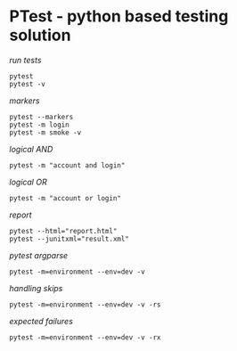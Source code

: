 # PTest - python based testing solution

*run tests*

```
pytest
pytest -v
```

*markers*

```
pytest --markers
pytest -m login
pytest -m smoke -v
```

*logical AND*

```
pytest -m "account and login"
```

*logical OR*

```
pytest -m "account or login"
```

*report*

```
pytest --html="report.html"
pytest --junitxml="result.xml"
```

*pytest argparse*

```
pytest -m=environment --env=dev -v
```

*handling skips*

```
pytest -m=environment --env=dev -v -rs
```

*expected failures*

```
pytest -m=environment --env=dev -v -rx
```